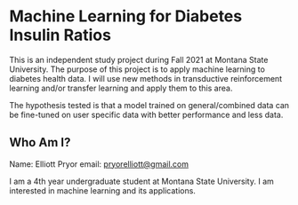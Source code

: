 # Machine Learning for Diabetes Insulin Ratios
This is an independent study project during Fall 2021 at Montana State University.
The purpose of this project is to apply machine learning to diabetes health data.
I will use new methods in transductive reinforcement learning and/or transfer learning
 and apply them to this area.

The hypothesis tested is that a model trained on general/combined data can be 
fine-tuned on user specific data with better performance and less data.

## Who Am I?

Name: Elliott Pryor
email: pryorelliott@gmail.com

I am a 4th year undergraduate student at Montana State University.
I am interested in machine learning and its applications.
